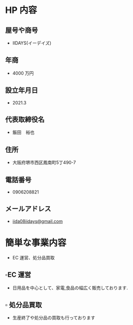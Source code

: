 # HP 内容

## 屋号や商号

- IIDAYS(イーデイズ)

## 年商

- 4000 万円

## 設立年月日

- 2021.3

## 代表取締役名

- 飯田　裕也

## 住所

- 大阪府堺市西区鳳南町5丁490-7

## 電話番号

- 0906208821

## メールアドレス

- iida08iidays@gmail.com

# 簡単な事業内容

- EC 運営、処分品買取

## ▫EC 運営

- 日用品を中心として、家電,食品の幅広く販売しております.

## ▫️ 処分品買取

- 生産終了や処分品の買取も行っております
